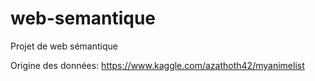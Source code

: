 # web-semantique
Projet de web sémantique

Origine des données: https://www.kaggle.com/azathoth42/myanimelist
